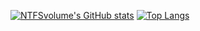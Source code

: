 [![NTFSvolume's GitHub stats](https://github-readme-stats.vercel.app/api?username=NTFSvolume&show_icons=true&rank_icon=github&theme=transparent&card_width=400&include_all_commits=true&show=reviews,discussions_answered,prs_merged_percentage)](https://github.com/NTFSvolume/NTFSvolume)
[![Top Langs](https://github-readme-stats.vercel.app/api/top-langs/?username=NTFSvolume&theme=transparent&card_width=400&layout=normal)](https://github.com/NTFSvolume/NTFSvolume)
